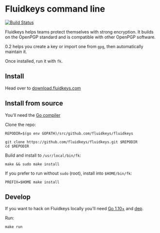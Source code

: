 # Fluidkeys command line

[![Build Status](https://travis-ci.org/fluidkeys/fluidkeys.svg?branch=master)](https://travis-ci.org/fluidkeys/fluidkeys)

Fluidkeys helps teams protect themselves with strong encryption. It builds on the OpenPGP standard and is compatible with other OpenPGP software.

0.2 helps you create a key or import one from `gpg`, then automatically maintain it.

Once installed, run it with `fk`.

## Install

Head over to [download.fluidkeys.com](https://download.fluidkeys.com)

## Install from source

You'll need the [Go compiler](https://golang.org/dl/)

Clone the repo:

```
REPODIR=$(go env GOPATH)/src/github.com/fluidkeys/fluidkeys

git clone https://github.com/fluidkeys/fluidkeys.git $REPODIR
cd $REPODIR
```

Build and install to `/usr/local/bin/fk`:

```
make && sudo make install
```

If you prefer to run without `sudo` (root), install into `$HOME/bin/fk`:

```
PREFIX=$HOME make install
```

## Develop

If you want to hack on Fluidkeys locally you'll need [Go 1.10+](https://golang.org/dl/) and [dep](https://github.com/golang/dep#installation).

Run:

```
make run
```
